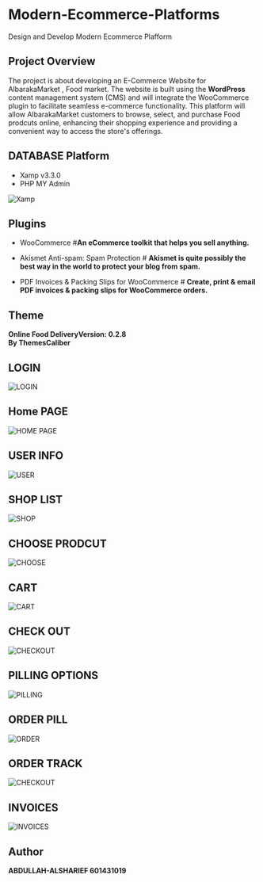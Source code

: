 # Modern-Ecommerce-Platforms
Design and Develop Modern Ecommerce Plafform

## Project Overview
The project is about developing an E-Commerce Website for AlbarakaMarket , Food market. The website is built using the **WordPress** content management system (CMS) and will integrate the WooCommerce plugin to facilitate seamless e-commerce functionality. This platform will allow AlbarakaMarket customers to browse, select, and purchase Food prodcuts online, enhancing their shopping experience and providing a convenient way to access the store's offerings.

## DATABASE Platform
- Xamp v3.3.0
- PHP MY Admin

![Xamp](img/Xamp.png)

## Plugins 
- WooCommerce  #**An eCommerce toolkit that helps you sell anything.** 

- Akismet Anti-spam: Spam Protection  # **Akismet is quite possibly the best way in the world to protect your blog from spam.**

- PDF Invoices & Packing Slips for WooCommerce   # **Create, print & email PDF invoices & packing slips for WooCommerce orders.**



## Theme
**Online Food DeliveryVersion: 0.2.8**<br/> 
**By ThemesCaliber**

## LOGIN
![LOGIN](img/LOGIN.png)
## Home PAGE
![HOME PAGE](img/HOME.png)
## USER INFO
![USER](img/USER-DASHBOARD.png)
## SHOP LIST
![SHOP](img/PRODUCT-LIST.png)
## CHOOSE PRODCUT
![CHOOSE](img/PRODUCT-PICK.png)
## CART
![CART](img/CART-CHECK-OUT.png)
## CHECK OUT
![CHECKOUT](img/CART-CHECK-OUT.png)
## PILLING OPTIONS
![PILLING](img/PILLING-OPTIONS.png)
## ORDER PILL
![ORDER](img/ORDER-PILL.png)
## ORDER TRACK
![CHECKOUT](img/ORDER-TRACK.png)
## INVOICES
![INVOICES](img/INVOICES.png)

## Author
**ABDULLAH-ALSHARIEF 601431019**
